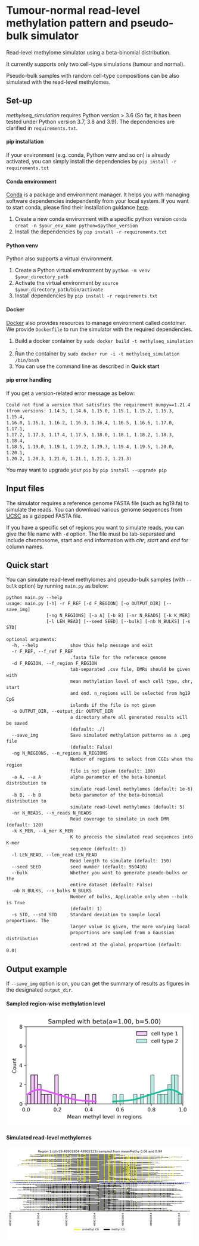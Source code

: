 # Tumour-normal read-level methylation pattern and pseudo-bulk simulator

Read-level methylome simulator using a beta-binomial distribution. 

It currently supports only two cell-type simulations (tumour and normal).

Pseudo-bulk samples with random cell-type compositions can be also simulated with the read-level methylomes. 

## Set-up 
_methylseq_simulation_ requires Python version > 3.6 (So far, it has been tested under Python version 3.7, 3.8 and 3.9).
The dependencies are clarified in `requirements.txt`.

#### pip installation
If your environment (e.g. conda, Python venv and so on) is already activated, you can simply install the dependencies by `pip install -r requirements.txt`

#### Conda environment
[Conda](https://conda.io/projects/conda/en/latest/index.html) is a package and environment manager. 
It helps you with managing software dependencies independently from your local system. 
If you want to start conda, please find their installation guidance [here](https://docs.conda.io/projects/conda/en/23.1.x/user-guide/install/index.html).

1. Create a new conda environment with a specific python version `conda creat -n $your_env_name python=$python_version`
2. Install the dependencies by `pip install -r requirements.txt` 

#### Python venv
Python also supports a virtual environment. 

1. Create a Python virtual environment by `python -m venv $your_directory_path`
2. Activate the virtual environment by `source $your_directory_path/bin/activate`
3. Install dependencies by `pip install -r requirements.txt`

#### Docker
[Docker](https://www.docker.com/resources/what-container/#:~:text=A%20Docker%20container%20image%20is,tools%2C%20system%20libraries%20and%20settings.) also provides resources to manage environment called _container_. We provide `Dockerfile` to run the simulator with the required dependencies.

1. Build a docker container by `sudo docker build -t methylseq_simulation .`
2. Run the container by `sudo docker run -i -t methylseq_simulation /bin/bash`
3. You can use the command line as described in **Quick start**

#### pip error handling 
If you get a version-related error message as below:
```
Could not find a version that satisfies the requirement numpy==1.21.4
(from versions: 1.14.5, 1.14.6, 1.15.0, 1.15.1, 1.15.2, 1.15.3, 1.15.4,
1.16.0, 1.16.1, 1.16.2, 1.16.3, 1.16.4, 1.16.5, 1.16.6, 1.17.0, 1.17.1,
1.17.2, 1.17.3, 1.17.4, 1.17.5, 1.18.0, 1.18.1, 1.18.2, 1.18.3, 1.18.4,
1.18.5, 1.19.0, 1.19.1, 1.19.2, 1.19.3, 1.19.4, 1.19.5, 1.20.0, 1.20.1,
1.20.2, 1.20.3, 1.21.0, 1.21.1, 1.21.2, 1.21.3)
```
You may want to upgrade your `pip` by `pip install --upgrade pip`

## Input files
The simulator requires a reference genome FASTA file (such as hg19.fa) to simulate the reads. 
You can download various genome sequences from [UCSC](https://hgdownload.soe.ucsc.edu/downloads.html#hg38sequence) as a gzipped FASTA file. 

If you have a specific set of regions you want to simulate reads, you can give the file name with `-d` option. 
The file must be tab-separated and include chromosome, start and end information with _chr_, _start_ and _end_ for column names. 

## Quick start
You can simulate read-level methylomes and pseudo-bulk samples (with `--bulk` option) by running `main.py` as below:

````
python main.py --help
usage: main.py [-h] -r F_REF [-d F_REGION] [-o OUTPUT_DIR] [--save_img]
               [-ng N_REGIONS] [-a A] [-b B] [-nr N_READS] [-k K_MER]
               [-l LEN_READ] [--seed SEED] [--bulk] [-nb N_BULKS] [-s STD]

optional arguments:
  -h, --help            show this help message and exit
  -r F_REF, --f_ref F_REF
                        .fasta file for the reference genome
  -d F_REGION, --f_region F_REGION
                        tab-separated .csv file, DMRs should be given with
                        mean methylation level of each cell type, chr, start
                        and end. n_regions will be selected from hg19 CpG
                        islands if the file is not given
  -o OUTPUT_DIR, --output_dir OUTPUT_DIR
                        a directory where all generated results will be saved
                        (default: ./)
  --save_img            Save simulated methylation patterns as a .png file
                        (default: False)
  -ng N_REGIONS, --n_regions N_REGIONS
                        Number of regions to select from CGIs when the region
                        file is not given (default: 100)
  -a A, --a A           alpha parameter of the beta-binomial distribution to
                        simulate read-level methylomes (default: 1e-6)
  -b B, --b B           beta parameter of the beta-binomial distribution to
                        simulate read-level methylomes (default: 5)
  -nr N_READS, --n_reads N_READS
                        Read coverage to simulate in each DMR (default: 120)
  -k K_MER, --k_mer K_MER
                        K to process the simulated read sequences into K-mer
                        sequence (default: 1)
  -l LEN_READ, --len_read LEN_READ
                        Read length to simulate (default: 150)
  --seed SEED           seed number (default: 950410)
  --bulk                Whether you want to generate pseudo-bulks or the
                        entire dataset (default: False)
  -nb N_BULKS, --n_bulks N_BULKS
                        Number of bulks, Applicable only when --bulk is True
                        (default: 1)
  -s STD, --std STD     Standard deviation to sample local proportions. The
                        larger value is given, the more varying local
                        proportions are sampled from a Gaussian distribution
                        centred at the global proportion (default: 0.0)

````
## Output example 
If `--save_img` option is on, you can get the summary of results as figures in the designated `output_dir`. 

#### Sampled region-wise methylation level
<img src="data/output/region_methyl_level_sampling.png" width="500">

#### Simulated read-level methylomes
<img src="data/output/regions/region_1.png" width="500">
